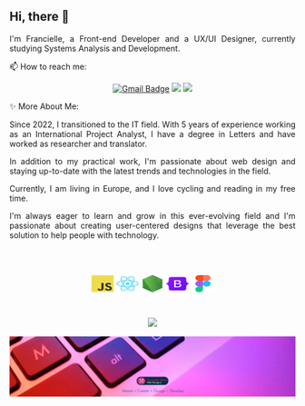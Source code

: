 ## Hi, there 👋

<p align="justify">I'm Francielle, a Front-end Developer and a UX/UI Designer, currently studying Systems Analysis and Development.</p>

📫 How to reach me:
<p align="center">
  <a href="mailto:fran.abreu2@gmail.com"><img src="https://img.shields.io/badge/-Gmail-%23333?style=for-the-badge&logo=gmail&logoColor=white" alt="Gmail Badge"></a>
  <a href="https://www.linkedin.com/in/francielle-abreu/"><img src="https://img.shields.io/badge/-LinkedIn-%230077B5?style=for-the-badge&logo=linkedin&logoColor=white" target="_blank"></a>
  <a href="https://www.behance.net/francielleabreu1"><img src="https://img.shields.io/badge/Behance-%23E4405F?style=for-the-badge&logo=behance&logoColor=white"></a>
</p> 

✨ More About Me:

<p align="justify">Since 2022, I transitioned to the IT field. With 5 years of experience working as an International Project Analyst, I have a degree in Letters and have worked as researcher and translator.</p>

<p align="justify">In addition to my practical work, I'm passionate about web design and staying up-to-date with the latest trends and technologies in the field.</p>

<p align="justify">Currently, I am living in Europe, and I love cycling and reading in my free time.</p>

<p align="justify">I'm always eager to learn and grow in this ever-evolving field and I'm passionate about creating user-centered designs that leverage the best solution to help people with technology.</p>
<br>

  <br>
  <p align="center">
    <img align="center" alt="javaScript" height="30" width="40" src="https://raw.githubusercontent.com/devicons/devicon/master/icons/javascript/javascript-original.svg">
    <img align="center" alt="react" height="30" width="40" src="https://raw.githubusercontent.com/devicons/devicon/master/icons/react/react-original.svg">
    <img align="center" alt="nodejs" height="30" width="40" src="https://raw.githubusercontent.com/devicons/devicon/master/icons/nodejs/nodejs-original.svg">
    <img align="center" alt="bootstrap" height="30" width="40" src="https://raw.githubusercontent.com/devicons/devicon/master/icons/bootstrap/bootstrap-original.svg">
    <img align="center" alt="figma" height="30" width="40" src="https://raw.githubusercontent.com/devicons/devicon/master/icons/figma/figma-original.svg">
</p>
<br>
 <p align="center">
  <a href="https://github.com/francielleabreu">
  <img height="180em" src="https://github-readme-stats.vercel.app/api/top-langs/?username=francielleabreu&layout=compact&langs_count=7&theme=dark"/>
  </a>
 </p>
<p align="center">
  <img src="https://github.com/francielleabreu/francielleabreu/raw/main/Frame%2013984.png" alt="Cover" />
</p>
